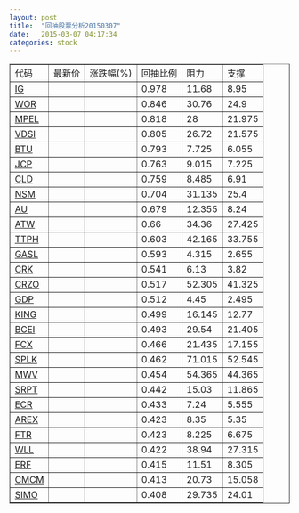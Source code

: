 ```yaml
---
layout: post
title:  "回抽股票分析20150307"
date:   2015-03-07 04:17:34
categories: stock
---
```

<script type="text/javascript">
var stockList = []
stockList.push('gb_ig');
stockList.push('gb_wor');
stockList.push('gb_mpel');
stockList.push('gb_vdsi');
stockList.push('gb_btu');
stockList.push('gb_jcp');
stockList.push('gb_cld');
stockList.push('gb_nsm');
stockList.push('gb_au');
stockList.push('gb_atw');
stockList.push('gb_ttph');
stockList.push('gb_gasl');
stockList.push('gb_crk');
stockList.push('gb_crzo');
stockList.push('gb_gdp');
stockList.push('gb_king');
stockList.push('gb_bcei');
stockList.push('gb_fcx');
stockList.push('gb_splk');
stockList.push('gb_mwv');
stockList.push('gb_srpt');
stockList.push('gb_ecr');
stockList.push('gb_arex');
stockList.push('gb_ftr');
stockList.push('gb_wll');
stockList.push('gb_erf');
stockList.push('gb_cmcm');
stockList.push('gb_simo');
</script>
<table border="1">
 <tr>
 <td>代码</td>
 <td>最新价</td>
 <td>涨跌幅(%)</td>
 <td>回抽比例</td>
 <td>阻力</td>
 <td>支撑</td>
</tr>
  <tr id="ig">
  <td><a href="http://stock.finance.sina.com.cn/usstock/quotes/IG.html" target="_blank">IG</a></td><td></td><td></td><td>0.978</td><td>11.68</td><td>8.95</td></tr>
  <tr id="wor">
  <td><a href="http://stock.finance.sina.com.cn/usstock/quotes/WOR.html" target="_blank">WOR</a></td><td></td><td></td><td>0.846</td><td>30.76</td><td>24.9</td></tr>
  <tr id="mpel">
  <td><a href="http://stock.finance.sina.com.cn/usstock/quotes/MPEL.html" target="_blank">MPEL</a></td><td></td><td></td><td>0.818</td><td>28</td><td>21.975</td></tr>
  <tr id="vdsi">
  <td><a href="http://stock.finance.sina.com.cn/usstock/quotes/VDSI.html" target="_blank">VDSI</a></td><td></td><td></td><td>0.805</td><td>26.72</td><td>21.575</td></tr>
  <tr id="btu">
  <td><a href="http://stock.finance.sina.com.cn/usstock/quotes/BTU.html" target="_blank">BTU</a></td><td></td><td></td><td>0.793</td><td>7.725</td><td>6.055</td></tr>
  <tr id="jcp">
  <td><a href="http://stock.finance.sina.com.cn/usstock/quotes/JCP.html" target="_blank">JCP</a></td><td></td><td></td><td>0.763</td><td>9.015</td><td>7.225</td></tr>
  <tr id="cld">
  <td><a href="http://stock.finance.sina.com.cn/usstock/quotes/CLD.html" target="_blank">CLD</a></td><td></td><td></td><td>0.759</td><td>8.485</td><td>6.91</td></tr>
  <tr id="nsm">
  <td><a href="http://stock.finance.sina.com.cn/usstock/quotes/NSM.html" target="_blank">NSM</a></td><td></td><td></td><td>0.704</td><td>31.135</td><td>25.4</td></tr>
  <tr id="au">
  <td><a href="http://stock.finance.sina.com.cn/usstock/quotes/AU.html" target="_blank">AU</a></td><td></td><td></td><td>0.679</td><td>12.355</td><td>8.24</td></tr>
  <tr id="atw">
  <td><a href="http://stock.finance.sina.com.cn/usstock/quotes/ATW.html" target="_blank">ATW</a></td><td></td><td></td><td>0.66</td><td>34.36</td><td>27.425</td></tr>
  <tr id="ttph">
  <td><a href="http://stock.finance.sina.com.cn/usstock/quotes/TTPH.html" target="_blank">TTPH</a></td><td></td><td></td><td>0.603</td><td>42.165</td><td>33.755</td></tr>
  <tr id="gasl">
  <td><a href="http://stock.finance.sina.com.cn/usstock/quotes/GASL.html" target="_blank">GASL</a></td><td></td><td></td><td>0.593</td><td>4.315</td><td>2.655</td></tr>
  <tr id="crk">
  <td><a href="http://stock.finance.sina.com.cn/usstock/quotes/CRK.html" target="_blank">CRK</a></td><td></td><td></td><td>0.541</td><td>6.13</td><td>3.82</td></tr>
  <tr id="crzo">
  <td><a href="http://stock.finance.sina.com.cn/usstock/quotes/CRZO.html" target="_blank">CRZO</a></td><td></td><td></td><td>0.517</td><td>52.305</td><td>41.325</td></tr>
  <tr id="gdp">
  <td><a href="http://stock.finance.sina.com.cn/usstock/quotes/GDP.html" target="_blank">GDP</a></td><td></td><td></td><td>0.512</td><td>4.45</td><td>2.495</td></tr>
  <tr id="king">
  <td><a href="http://stock.finance.sina.com.cn/usstock/quotes/KING.html" target="_blank">KING</a></td><td></td><td></td><td>0.499</td><td>16.145</td><td>12.77</td></tr>
  <tr id="bcei">
  <td><a href="http://stock.finance.sina.com.cn/usstock/quotes/BCEI.html" target="_blank">BCEI</a></td><td></td><td></td><td>0.493</td><td>29.54</td><td>21.405</td></tr>
  <tr id="fcx">
  <td><a href="http://stock.finance.sina.com.cn/usstock/quotes/FCX.html" target="_blank">FCX</a></td><td></td><td></td><td>0.466</td><td>21.435</td><td>17.155</td></tr>
  <tr id="splk">
  <td><a href="http://stock.finance.sina.com.cn/usstock/quotes/SPLK.html" target="_blank">SPLK</a></td><td></td><td></td><td>0.462</td><td>71.015</td><td>52.545</td></tr>
  <tr id="mwv">
  <td><a href="http://stock.finance.sina.com.cn/usstock/quotes/MWV.html" target="_blank">MWV</a></td><td></td><td></td><td>0.454</td><td>54.365</td><td>44.365</td></tr>
  <tr id="srpt">
  <td><a href="http://stock.finance.sina.com.cn/usstock/quotes/SRPT.html" target="_blank">SRPT</a></td><td></td><td></td><td>0.442</td><td>15.03</td><td>11.865</td></tr>
  <tr id="ecr">
  <td><a href="http://stock.finance.sina.com.cn/usstock/quotes/ECR.html" target="_blank">ECR</a></td><td></td><td></td><td>0.433</td><td>7.24</td><td>5.555</td></tr>
  <tr id="arex">
  <td><a href="http://stock.finance.sina.com.cn/usstock/quotes/AREX.html" target="_blank">AREX</a></td><td></td><td></td><td>0.423</td><td>8.35</td><td>5.35</td></tr>
  <tr id="ftr">
  <td><a href="http://stock.finance.sina.com.cn/usstock/quotes/FTR.html" target="_blank">FTR</a></td><td></td><td></td><td>0.423</td><td>8.225</td><td>6.675</td></tr>
  <tr id="wll">
  <td><a href="http://stock.finance.sina.com.cn/usstock/quotes/WLL.html" target="_blank">WLL</a></td><td></td><td></td><td>0.422</td><td>38.94</td><td>27.315</td></tr>
  <tr id="erf">
  <td><a href="http://stock.finance.sina.com.cn/usstock/quotes/ERF.html" target="_blank">ERF</a></td><td></td><td></td><td>0.415</td><td>11.51</td><td>8.305</td></tr>
  <tr id="cmcm">
  <td><a href="http://stock.finance.sina.com.cn/usstock/quotes/CMCM.html" target="_blank">CMCM</a></td><td></td><td></td><td>0.413</td><td>20.73</td><td>15.058</td></tr>
  <tr id="simo">
  <td><a href="http://stock.finance.sina.com.cn/usstock/quotes/SIMO.html" target="_blank">SIMO</a></td><td></td><td></td><td>0.408</td><td>29.735</td><td>24.01</td></tr>
</table>
